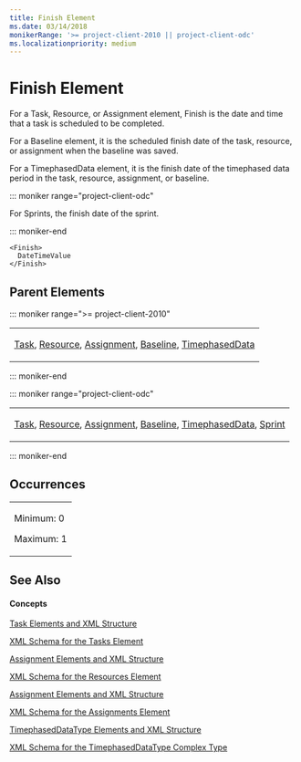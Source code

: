 ```yaml
---
title: Finish Element
ms.date: 03/14/2018
monikerRange: '>= project-client-2010 || project-client-odc'
ms.localizationpriority: medium
---
```


# Finish Element




For a Task, Resource, or Assignment element, Finish is the date and time that a task is scheduled to be completed.

For a Baseline element, it is the scheduled finish date of the task, resource, or assignment when the baseline was saved.

For a TimephasedData element, it is the finish date of the timephased data period in the task, resource, assignment, or baseline.

::: moniker range="project-client-odc"

For Sprints, the finish date of the sprint.

::: moniker-end

    <Finish>
      DateTimeValue
    </Finish>

## Parent Elements

::: moniker range=">= project-client-2010"

<table>
<colgroup>
<col style="width: 100%" />
</colgroup>
<tbody>
<tr class="odd">
<td><p><a href="task-element.md">Task</a>, <a href="resource-element.md">Resource</a>, <a href="assignment-element.md">Assignment</a>, <a href="baseline-element.md">Baseline</a>, <a href="timephaseddata-element.md">TimephasedData</a></p></td>
</tr>
</tbody>
</table>

::: moniker-end

::: moniker range="project-client-odc"

<table>
<colgroup>
<col style="width: 100%" />
</colgroup>
<tbody>
<tr class="odd">
<td><p><a href="task-element.md">Task</a>, <a href="resource-element.md">Resource</a>, <a href="assignment-element.md">Assignment</a>, <a href="baseline-element.md">Baseline</a>, <a href="timephaseddata-element.md">TimephasedData</a>, <a href="sprint-element.md">Sprint</a></p></td>
</tr>
</tbody>
</table>

::: moniker-end

## Occurrences

<table>
<colgroup>
<col style="width: 100%" />
</colgroup>
<tbody>
<tr class="odd">
<td><p>Minimum: 0</p>
<p>Maximum: 1</p></td>
</tr>
</tbody>
</table>

## See Also

#### Concepts

[Task Elements and XML Structure](task-elements-and-xml-structure.md)

[XML Schema for the Tasks Element](xml-schema-for-the-tasks-element.md)

[Assignment Elements and XML Structure](assignment-elements-and-xml-structure.md)

[XML Schema for the Resources Element](xml-schema-for-the-resources-element.md)

[Assignment Elements and XML Structure](assignment-elements-and-xml-structure.md)

[XML Schema for the Assignments Element](xml-schema-for-the-assignments-element.md)

[TimephasedDataType Elements and XML Structure](timephaseddatatype-elements-and-xml-structure.md)

[XML Schema for the TimephasedDataType Complex Type](xml-schema-for-the-timephaseddatatype-complex-type.md)

